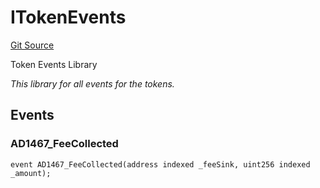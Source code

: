 # ITokenEvents
[Git Source](https://github.com/thrackle-io/rules-engine/blob/15c1cde2fd5aa8a9b7955757546796aaaf1249b9/src/common/IEvents.sol)

Token Events Library

*This library for all events for the tokens.*


## Events
### AD1467_FeeCollected

```solidity
event AD1467_FeeCollected(address indexed _feeSink, uint256 indexed _amount);
```


